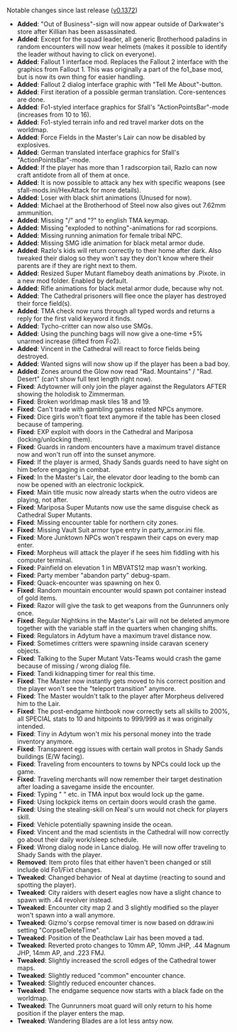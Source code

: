 Notable changes since last release ([v0.1372](https://github.com/rotators/Fo1in2/releases/tag/v0.1372))
- **Added**: "Out of Business"-sign will now appear outside of Darkwater's store after Killian has been assassinated.
- **Added**: Except for the squad leader, all generic Brotherhood paladins in random encounters will now wear helmets (makes it possible to identify the leader without having to click on everyone).
- **Added**: Fallout 1 interface mod. Replaces the Fallout 2 interface with the graphics from Fallout 1. This was originally a part of the fo1_base mod, but is now its own thing for easier handling.
- **Added**: Fallout 2 dialog interface graphic with "Tell Me About"-button.
- **Added**: First iteration of a possible german translation. Core-sentences are done.
- **Added**: Fo1-styled interface graphics for Sfall's "ActionPointsBar"-mode (increases from 10 to 16).
- **Added**: Fo1-styled terrain info and red travel marker dots on the worldmap.
- **Added**: Force Fields in the Master's Lair can now be disabled by explosives.
- **Added**: German translated interface graphics for Sfall's "ActionPointsBar"-mode.
- **Added**: If the player has more than 1 radscorpion tail, Razlo can now craft antidote from all of them at once.
- **Added**: It is now possible to attack any hex with specific weapons (see sfall-mods.ini/HexAttack for more details).
- **Added**: Loser with black shirt animations (Unused for now).
- **Added**: Michael at the Brotherhood of Steel now also gives out 7.62mm ammunition.
- **Added**: Missing "/" and "?" to english TMA keymap.
- **Added**: Missing "exploded to nothing"-animations for rad scorpions.
- **Added**: Missing running animation for female tribal NPC.
- **Added**: Missing SMG idle animation for black metal armor dude.
- **Added**: Razlo's kids will return correctly to their home after dark. Also tweaked their dialog so they won't say they don't know where their parents are if they are right next to them.
- **Added**: Resized Super Mutant flameboy death animations by .Pixote. in a new mod folder. Enabled by default.
- **Added**: Rifle animations for black metal armor dude, because why not.
- **Added**: The Cathedral prisoners will flee once the player has destroyed their force field(s).
- **Added**: TMA check now runs through all typed words and returns a reply for the first valid keyword it finds.
- **Added**: Tycho-critter can now also use SMGs.
- **Added**: Using the punching bags will now give a one-time +5% unarmed increase (lifted from Fo2).
- **Added**: Vincent in the Cathedral will react to force fields being destroyed.
- **Added**: Wanted signs will now show up if the player has been a bad boy.
- **Added**: Zones around the Glow now read "Rad. Mountains" / "Rad. Desert" (can't show full text length right now).
- **Fixed**: Adytowner will only join the player against the Regulators AFTER showing the holodisk to Zimmerman.
- **Fixed**: Broken worldmap mask tiles 18 and 19.
- **Fixed**: Can't trade with gambling games related NPCs anymore.
- **Fixed**: Dice girls won't float text anymore if the table has been closed because of tampering.
- **Fixed**: EXP exploit with doors in the Cathedral and Mariposa (locking/unlocking them).
- **Fixed**: Guards in random encounters have a maximum travel distance now and won't run off into the sunset anymore.
- **Fixed**: If the player is armed, Shady Sands guards need to have sight on him before engaging in combat.
- **Fixed**: In the Master's Lair, the elevator door leading to the bomb can now be opened with an electronic lockpick.
- **Fixed**: Main title music now already starts when the outro videos are playing, not after.
- **Fixed**: Mariposa Super Mutants now use the same disguise check as Cathedral Super Mutants.
- **Fixed**: Missing encounter table for northern city zones.
- **Fixed**: Missing Vault Suit armor type entry in party_armor.ini file.
- **Fixed**: More Junktown NPCs won't respawn their caps on every map enter.
- **Fixed**: Morpheus will attack the player if he sees him fiddling with his computer terminal.
- **Fixed**: Painfield on elevation 1 in MBVATS12 map wasn't working.
- **Fixed**: Party member "abandon party" debug-spam.
- **Fixed**: Quack-encounter was spawning on hex 0.
- **Fixed**: Random mountain encounter would spawn pot container instead of gold items.
- **Fixed**: Razor will give the task to get weapons from the Gunrunners only once.
- **Fixed**: Regular Nightkins in the Master's Lair will not be deleted anymore together with the variable staff in the quarters when changing shifts.
- **Fixed**: Regulators in Adytum have a maximum travel distance now.
- **Fixed**: Sometimes critters were spawning inside caravan scenery objects.
- **Fixed**: Talking to the Super Mutant Vats-Teams would crash the game because of missing / wrong dialog file.
- **Fixed**: Tandi kidnapping timer for real this time.
- **Fixed**: The Master now instantly gets moved to his correct position and the player won't see the "teleport transition" anymore.
- **Fixed**: The Master wouldn't talk to the player after Morpheus delivered him to the Lair.
- **Fixed**: The post-endgame hintbook now correctly sets all skills to 200%, all SPECIAL stats to 10 and hitpoints to 999/999 as it was originally intended.
- **Fixed**: Tiny in Adytum won't mix his personal money into the trade inventory anymore.
- **Fixed**: Transparent egg issues with certain wall protos in Shady Sands buildings (E/W facing).
- **Fixed**: Traveling from encounters to towns by NPCs could lock up the game.
- **Fixed**: Traveling merchants will now remember their target destination after loading a savegame inside the encounter.
- **Fixed**: Typing "  " etc. in TMA input box would lock up the game.
- **Fixed**: Using lockpick items on certain doors would crash the game.
- **Fixed**: Using the stealing-skill on Neal's urn would not check for players skill.
- **Fixed**: Vehicle potentially spawning inside the ocean.
- **Fixed**: Vincent and the mad scientists in the Cathedral will now correctly go about their daily work/sleep schedule.
- **Fixed**: Wrong dialog node in Lance dialog. He will now offer traveling to Shady Sands with the player.
- **Removed**: Item proto files that either haven't been changed or still include old Fo1/Fixt changes.
- **Tweaked**: Changed behavior of Neal at daytime (reacting to sound and spotting the player).
- **Tweaked**: City raiders with desert eagles now have a slight chance to spawn with .44 revolver instead.
- **Tweaked**: Encounter city map 2 and 3 slightly modified so the player won't spawn into a wall anymore.
- **Tweaked**: Gizmo's corpse removal timer is now based on ddraw.ini setting "CorpseDeleteTime".
- **Tweaked**: Position of the Deathclaw Lair has been moved a tad.
- **Tweaked**: Reverted proto changes to 10mm AP, 10mm JHP, .44 Magnum JHP, 14mm AP, and .223 FMJ.
- **Tweaked**: Slightly increased the scroll edges of the Cathedral tower maps.
- **Tweaked**: Slightly reduced "common" encounter chance.
- **Tweaked**: Slightly reduced encounter chances.
- **Tweaked**: The endgame sequence now starts with a black fade on the worldmap.
- **Tweaked**: The Gunrunners moat guard will only return to his home position if the player enters the map.
- **Tweaked**: Wandering Blades are a lot less antsy now.
